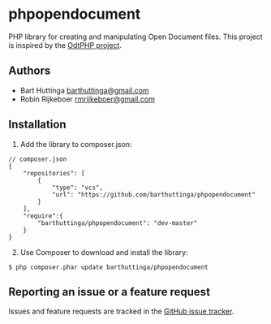 phpopendocument
===============

PHP library for creating and manipulating Open Document files. This project is
inspired by the [OdtPHP project](http://sourceforge.net/projects/odtphp/).

Authors
-------

* Bart Huttinga <barthuttinga@gmail.com>
* Robin Rijkeboer <rmrijkeboer@gmail.com>

Installation
------------

 1. Add the library to composer.json:

```
// composer.json
{
    "repositories": [
        {
            "type": "vcs",
            "url": "https://github.com/barthuttinga/phpopendocument"
        }
    ],
    "require":{
        "barthuttinga/phpopendocument": "dev-master"
    }
}
```

 2. Use Composer to download and install the library:

```
$ php composer.phar update barthuttinga/phpopendocument
```

Reporting an issue or a feature request
---------------------------------------

Issues and feature requests are tracked in the [GitHub issue tracker](https://github.com/barthuttinga/phpopendocument/issues).
